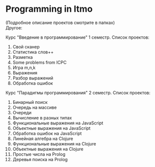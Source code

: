 # Programming in Itmo
(Подробное описание проектов смотрите в папках)  
Другое:



Курс "Введение в программирование" 1 семестр. Список проектов:
1) Свой сканер  
2) Статистика слов++
3) Разметка
4) Some problems from ICPC
5) Игра m,n,k
6) Выражения
7) Разбор выражений
8) Обработка ошибок


Курс "Парадигмы программирования" 2 семестр. Список проектов:
1) Бинарный поиск
2) Очередь на массиве
3) Очереди
4) Вычисление в разных типах
5) Функциональные выражения на JavaScript
6) Объектные выражения на JavaScript
7) Обработка ошибок на JavaScript
8) Линейная алгебра на Clojure
9) Функциональные выражения на Clojure
10) Объектные выражения на Clojure
11) Простые числа на Prolog
12) Деревья поиска на Prolog
